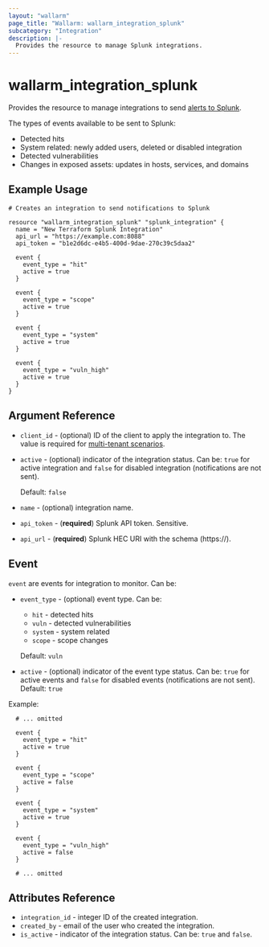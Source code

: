 ```yaml
---
layout: "wallarm"
page_title: "Wallarm: wallarm_integration_splunk"
subcategory: "Integration"
description: |-
  Provides the resource to manage Splunk integrations.
---
```


# wallarm_integration_splunk

Provides the resource to manage integrations to send [alerts to Splunk][1].

The types of events available to be sent to Splunk:
- Detected hits
- System related: newly added users, deleted or disabled integration
- Detected vulnerabilities
- Changes in exposed assets: updates in hosts, services, and domains

## Example Usage

```hcl
# Creates an integration to send notifications to Splunk

resource "wallarm_integration_splunk" "splunk_integration" {
  name = "New Terraform Splunk Integration"
  api_url = "https://example.com:8088"
  api_token = "b1e2d6dc-e4b5-400d-9dae-270c39c5daa2"

  event {
    event_type = "hit"
    active = true
  }

  event {
    event_type = "scope"
    active = true
  }

  event {
    event_type = "system"
    active = true
  }
  
  event {
    event_type = "vuln_high"
    active = true
  }
}
```


## Argument Reference

* `client_id` - (optional) ID of the client to apply the integration to. The value is required for [multi-tenant scenarios][2].
* `active` - (optional) indicator of the integration status. Can be: `true` for active integration and `false` for disabled integration (notifications are not sent).

  Default: `false`
* `name` - (optional) integration name.
* `api_token` - (**required**) Splunk API token. Sensitive.
* `api_url` - (**required**) Splunk HEC URI with the schema (https://).

## Event

`event` are events for integration to monitor. Can be:

* `event_type` - (optional) event type. Can be:
  - `hit` - detected hits
  - `vuln` - detected vulnerabilities
  - `system` - system related
  - `scope` - scope changes

  Default: `vuln`
* `active` - (optional) indicator of the event type status. Can be: `true` for active events and `false` for disabled events (notifications are not sent). 
Default: `true`


Example:

```hcl
  # ... omitted

  event {
    event_type = "hit"
    active = true
  }

  event {
    event_type = "scope"
    active = false
  }

  event {
    event_type = "system"
    active = true
  }
  
  event {
    event_type = "vuln_high"
    active = false
  }

  # ... omitted
```

## Attributes Reference

* `integration_id` - integer ID of the created integration.
* `created_by` - email of the user who created the integration.
* `is_active` - indicator of the integration status. Can be: `true` and `false`.

[1]: https://docs.wallarm.com/user-guides/settings/integrations/splunk/
[2]: https://docs.wallarm.com/installation/multi-tenant/overview/
